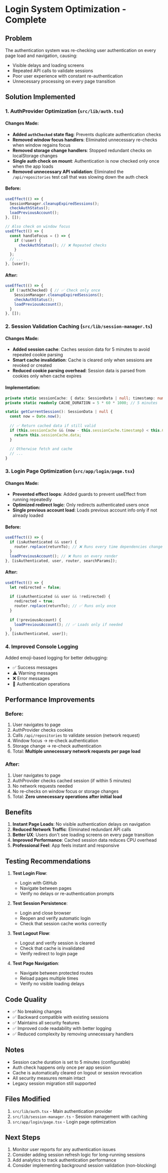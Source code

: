 # Login System Optimization - Complete

## Problem
The authentication system was re-checking user authentication on every page load and navigation, causing:
- Visible delays and loading screens
- Repeated API calls to validate sessions
- Poor user experience with constant re-authentication
- Unnecessary processing on every page transition

## Solution Implemented

### 1. **AuthProvider Optimization** (`src/lib/auth.tsx`)

#### Changes Made:
- **Added `authChecked` state flag**: Prevents duplicate authentication checks
- **Removed window focus handlers**: Eliminated unnecessary re-checks when window regains focus
- **Removed storage change handlers**: Stopped redundant checks on localStorage changes
- **Single auth check on mount**: Authentication is now checked only once when the app loads
- **Removed unnecessary API validation**: Eliminated the `/api/repositories` test call that was slowing down the auth check

#### Before:
```typescript
useEffect(() => {
  SessionManager.cleanupExpiredSessions();
  checkAuthStatus();
  loadPreviousAccount();
}, []);

// Also check on window focus
useEffect(() => {
  const handleFocus = () => {
    if (!user) {
      checkAuthStatus(); // ❌ Repeated checks
    }
  };
  // ...
}, [user]);
```

#### After:
```typescript
useEffect(() => {
  if (!authChecked) { // ✅ Check only once
    SessionManager.cleanupExpiredSessions();
    checkAuthStatus();
    loadPreviousAccount();
  }
}, []);
```

### 2. **Session Validation Caching** (`src/lib/session-manager.ts`)

#### Changes Made:
- **Added session cache**: Caches session data for 5 minutes to avoid repeated cookie parsing
- **Smart cache invalidation**: Cache is cleared only when sessions are revoked or created
- **Reduced cookie parsing overhead**: Session data is parsed from cookies only when cache expires

#### Implementation:
```typescript
private static sessionCache: { data: SessionData | null; timestamp: number } | null = null;
private static readonly CACHE_DURATION = 5 * 60 * 1000; // 5 minutes

static getCurrentSession(): SessionData | null {
  const now = Date.now();
  
  // ✅ Return cached data if still valid
  if (this.sessionCache && (now - this.sessionCache.timestamp) < this.CACHE_DURATION) {
    return this.sessionCache.data;
  }
  
  // Otherwise fetch and cache
  // ...
}
```

### 3. **Login Page Optimization** (`src/app/login/page.tsx`)

#### Changes Made:
- **Prevented effect loops**: Added guards to prevent useEffect from running repeatedly
- **Optimized redirect logic**: Only redirects authenticated users once
- **Single previous account load**: Loads previous account info only if not already loaded

#### Before:
```typescript
useEffect(() => {
  if (isAuthenticated && user) {
    router.replace(returnTo); // ❌ Runs every time dependencies change
  }
  loadPreviousAccount(); // ❌ Runs on every render
}, [isAuthenticated, user, router, searchParams]);
```

#### After:
```typescript
useEffect(() => {
  let redirected = false;
  
  if (isAuthenticated && user && !redirected) {
    redirected = true;
    router.replace(returnTo); // ✅ Runs only once
  }
  
  if (!previousAccount) {
    loadPreviousAccount(); // ✅ Loads only if needed
  }
}, [isAuthenticated, user]);
```

### 4. **Improved Console Logging**

Added emoji-based logging for better debugging:
- ✅ Success messages
- ⚠️ Warning messages
- ❌ Error messages
- 🔐 Authentication operations

## Performance Improvements

### Before:
1. User navigates to page
2. AuthProvider checks cookies
3. Calls `/api/repositories` to validate session (network request)
4. Window focus → re-check authentication
5. Storage change → re-check authentication
6. Total: **Multiple unnecessary network requests per page load**

### After:
1. User navigates to page
2. AuthProvider checks cached session (if within 5 minutes)
3. No network requests needed
4. No re-checks on window focus or storage changes
5. Total: **Zero unnecessary operations after initial load**

## Benefits

1. **Instant Page Loads**: No visible authentication delays on navigation
2. **Reduced Network Traffic**: Eliminated redundant API calls
3. **Better UX**: Users don't see loading screens on every page transition
4. **Improved Performance**: Cached session data reduces CPU overhead
5. **Professional Feel**: App feels instant and responsive

## Testing Recommendations

1. **Test Login Flow**:
   - Login with GitHub
   - Navigate between pages
   - Verify no delays or re-authentication prompts

2. **Test Session Persistence**:
   - Login and close browser
   - Reopen and verify automatic login
   - Check that session cache works correctly

3. **Test Logout Flow**:
   - Logout and verify session is cleared
   - Check that cache is invalidated
   - Verify redirect to login page

4. **Test Page Navigation**:
   - Navigate between protected routes
   - Reload pages multiple times
   - Verify no visible loading delays

## Code Quality

- ✅ No breaking changes
- ✅ Backward compatible with existing sessions
- ✅ Maintains all security features
- ✅ Improved code readability with better logging
- ✅ Reduced complexity by removing unnecessary handlers

## Notes

- Session cache duration is set to 5 minutes (configurable)
- Auth check happens only once per app session
- Cache is automatically cleared on logout or session revocation
- All security measures remain intact
- Legacy session migration still supported

## Files Modified

1. `src/lib/auth.tsx` - Main authentication provider
2. `src/lib/session-manager.ts` - Session management with caching
3. `src/app/login/page.tsx` - Login page optimization

## Next Steps

1. Monitor user reports for any authentication issues
2. Consider adding session refresh logic for long-running sessions
3. Add analytics to track authentication performance
4. Consider implementing background session validation (non-blocking)
